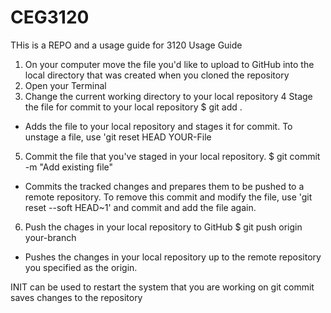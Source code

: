 # CEG3120
THis is a REPO and a usage guide for 3120
Usage Guide
1. On your computer move the file you'd like to upload to GitHub into the local directory that was created when you cloned the repository
2. Open your Terminal
3. Change the current working directory to your local repository
4 Stage the file for commit to your local repository
$ git add .
* Adds the file to your local repository and stages it for commit. To unstage a file, use 'git reset HEAD YOUR-File
5. Commit the file that you've staged in your local repository.
$ git commit -m "Add existing file"
* Commits the tracked changes and prepares them to be pushed to a remote repository. To remove this commit and modify the file, use 'git reset --soft HEAD~1' and commit and add the file again.
6. Push the chages in your local repository to GitHub
$ git push origin your-branch
* Pushes the changes in your local repository up to the remote repository you specified as the origin.




INIT can be used to restart the system that you are working on
git commit saves changes to the repository
